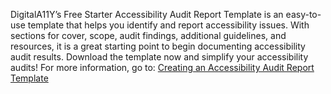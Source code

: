 DigitalA11Y’s Free Starter Accessibility Audit Report Template is an easy-to-use template that helps you identify and report accessibility issues. With sections for cover, scope, audit findings, additional guidelines, and resources, it is a great starting point to begin documenting accessibility audit results. Download the template now and simplify your accessibility audits!
For more information, go to: [Creating an Accessibility Audit Report Template](https://www.digitala11y.com/creating-an-accessibility-audit-template/)
